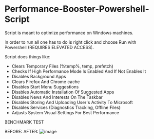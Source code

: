 # Performance-Booster-Powershell-Script

Script is meant to optimize performance on Windows machines.

In order to run all one has to do is right click and choose Run with Powershell (REQUIRES ELEVATED ACCESS).

Script does things like:

- Clears Temporary Files (%temp%, temp, prefetch)
- Checks If High Performance Mode Is Enabled And If Not Enables It
- Disables Background Apps
- Clears Firefox And Chrome cache
- Disables Start Menu Suggestions
- Disables Automatic Installation Of Suggested Apps
- Disables News And Interests On The Taskbar
- Disables Storing And Uploading User's Activity To Microsoft
- Disables Services (Diagnostics Tracking, Offline Files)
- Adjusts System Visual Settings For Best Performance




BENCHMARK TEST


BEFORE:                                                       AFTER: ![image](https://github.com/dapnii/Performance-Booster-Powershell-Script/assets/116521500/190a9439-088a-4ac0-9718-3835a0cf7c49)
